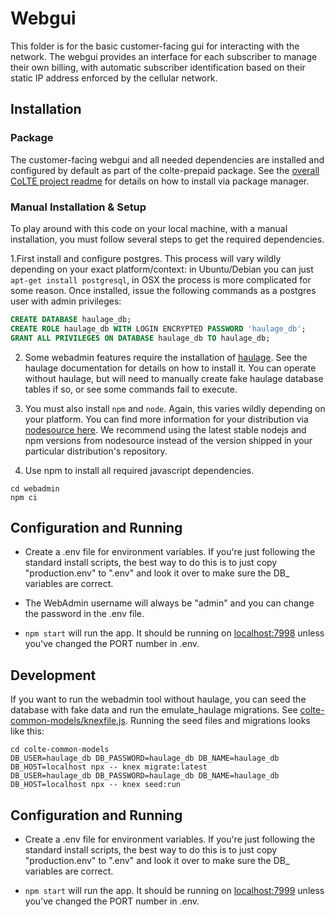 # Webgui

This folder is for the basic customer-facing gui for interacting with the
network. The webgui provides an interface for each subscriber to manage their
own billing, with automatic subscriber identification based on their static IP
address enforced by the cellular network.

## Installation

### Package
The customer-facing webgui and all needed dependencies are installed and
configured by default as part of the colte-prepaid package. See the [overall
CoLTE project readme](../README.md) for details on how to install via package
manager.

### Manual Installation & Setup

To play around with this code on your local machine, with a manual installation,
you must follow several steps to get the required dependencies.

1.First install and configure postgres. This process will vary wildly depending
  on your exact platform/context: in Ubuntu/Debian you can just `apt-get install
  postgresql`, in OSX the process is more complicated for some reason. Once
  installed, issue the following commands as a postgres user with admin
  privileges:
  ```sql
  CREATE DATABASE haulage_db;
  CREATE ROLE haulage_db WITH LOGIN ENCRYPTED PASSWORD 'haulage_db';
  GRANT ALL PRIVILEGES ON DATABASE haulage_db TO haulage_db;
  ```

2. Some webadmin features require the installation of
  [haulage](https://github.com/uw-ictd/haulage/). See the haulage documentation
  for details on how to install it. You can operate without haulage, but will
  need to manually create fake haulage database tables if so, or see some
  commands fail to execute.

3. You must also install `npm` and `node`. Again, this varies wildly depending
  on your platform. You can find more information for your distribution via
  [nodesource here](https://github.com/nodesource/distributions). We recommend
  using the latest stable nodejs and npm versions from nodesource instead of the
  version shipped in your particular distribution's repository.

4. Use npm to install all required javascript dependencies.

  ```shell
  cd webadmin
  npm ci
  ```

## Configuration and Running

- Create a .env file for environment variables. If you're just following the
  standard install scripts, the best way to do this is to just copy
  "production.env" to ".env" and look it over to make sure the DB_ variables
  are correct.

- The WebAdmin username will always be "admin" and you can change the password
  in the .env file.

- `npm start` will run the app. It should be running on
  [localhost:7998](http://localhost:7998/) unless you've changed the PORT number
  in .env.

## Development

If you want to run the webadmin tool without haulage, you can seed the database
with fake data and run the emulate_haulage migrations. See
[colte-common-models/knexfile.js](../colte-common-models/knexfile.js). Running
the seed files and migrations looks like this:

```shell
cd colte-common-models
DB_USER=haulage_db DB_PASSWORD=haulage_db DB_NAME=haulage_db DB_HOST=localhost npx -- knex migrate:latest
DB_USER=haulage_db DB_PASSWORD=haulage_db DB_NAME=haulage_db DB_HOST=localhost npx -- knex seed:run
```

## Configuration and Running

- Create a .env file for environment variables. If you're just following the
  standard install scripts, the best way to do this is to just copy
  "production.env" to ".env" and look it over to make sure the DB\_ variables
  are correct.

- `npm start` will run the app. It should be running on
  [localhost:7999](http://localhost:7999/) unless you've changed the PORT number
  in .env.
